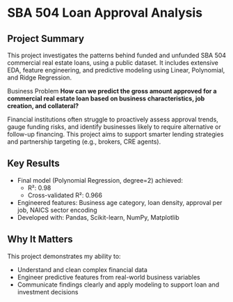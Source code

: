 # SBA 504 Loan Approval Analysis

## Project Summary
This project investigates the patterns behind funded and unfunded SBA 504 commercial real estate loans, using a public dataset. It includes extensive EDA, feature engineering, and predictive modeling using Linear, Polynomial, and Ridge Regression.

 Business Problem
**How can we predict the gross amount approved for a commercial real estate loan based on business characteristics, job creation, and collateral?**

Financial institutions often struggle to proactively assess approval trends, gauge funding risks, and identify businesses likely to require alternative or follow-up financing. This project aims to support smarter lending strategies and partnership targeting (e.g., brokers, CRE agents).

## Key Results
- Final model (Polynomial Regression, degree=2) achieved:
  - R²: 0.98
  - Cross-validated R²: 0.966
- Engineered features: Business age category, loan density, approval per job, NAICS sector encoding
- Developed with: Pandas, Scikit-learn, NumPy, Matplotlib

## Why It Matters
This project demonstrates my ability to:
- Understand and clean complex financial data
- Engineer predictive features from real-world business variables
- Communicate findings clearly and apply modeling to support loan and investment decisions

